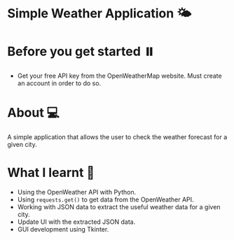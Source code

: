 # Simple Weather Application 🌤️

# Before you get started ⏸️
* Get your free API key from the OpenWeatherMap website. Must create an account in order to do so.


# About 💻
A simple application that allows the user to check the weather forecast for a given city.

# What I learnt 🚀
* Using the OpenWeather API with Python.
* Using `requests.get()` to get data from the OpenWeather API.
* Working with JSON data to extract the useful weather data for a given city. 
* Update UI with the extracted JSON data.
* GUI development using Tkinter.


